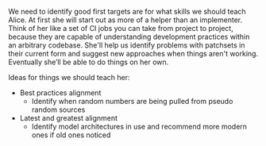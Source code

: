 We need to identify good first targets are for what skills we should teach Alice. At first she will start out as more of a helper than an implementer. Think of her like a set of CI jobs you can take from project to project, because they are capable of understanding development practices within an arbitrary codebase. She'll help us identify problems with patchsets in their current form and suggest new approaches when things aren't working. Eventually she’ll be able to do things on her own.

Ideas for things we should teach her:

- Best practices alignment
  - Identify when random numbers are being pulled from pseudo random sources
- Latest and greatest alignment
  - Identify model architectures in use and recommend more modern ones if old ones noticed
